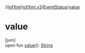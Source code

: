 //[iofXml](../../../index.md)/[iofXml.v3](../index.md)/[EventStatus](index.md)/[value](value.md)

# value

[jvm]\
open fun [value](value.md)(): [String](https://docs.oracle.com/javase/8/docs/api/java/lang/String.html)
